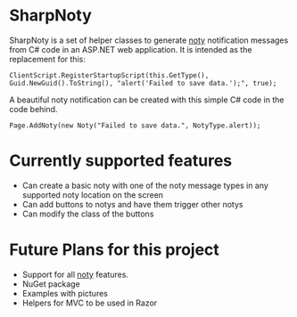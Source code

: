 # SharpNoty
SharpNoty is a set of helper classes to generate [noty](http://ned.im/noty/) notification messages from C# code in an ASP.NET web application. It is intended as the replacement for this:


    ClientScript.RegisterStartupScript(this.GetType(), Guid.NewGuid().ToString(), "alert('Failed to save data.');", true);

A beautiful noty notification can be created with this simple C# code in the code behind.

    Page.AddNoty(new Noty("Failed to save data.", NotyType.alert));

# Currently supported features
- Can create a basic noty with one of the noty message types in any supported noty location on the screen
- Can add buttons to notys and have them trigger other notys
- Can modify the class of the buttons

# Future Plans for this project

- Support for all [noty](http://ned.im/noty/) features.
- NuGet package
- Examples with pictures
- Helpers for MVC to be used in Razor